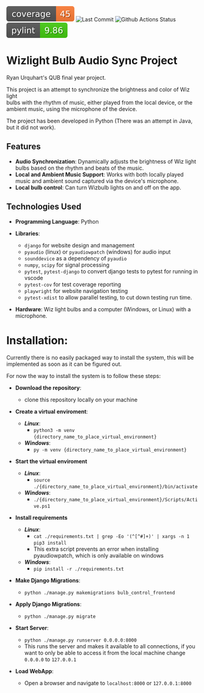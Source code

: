 ![Code Coverage](https://raw.githubusercontent.com/RyanMcClean/wizlight-music-sync/badges/coverage.svg?raw=true)
![Last Commit](https://img.shields.io/github/last-commit/RyanMcClean/wizlight-music-sync)
![Github Actions Status](https://img.shields.io/github/actions/workflow/status/RyanMcClean/wizlight-music-sync/django.yml)
![PyLint Score](https://raw.githubusercontent.com/RyanMcClean/wizlight-music-sync/badges/pylint.svg?raw=true)

# Wizlight Bulb Audio Sync Project

Ryan Urquhart's QUB final year project.

This project is an attempt to synchronize the brightness and color of Wiz
light  
bulbs with the rhythm of music, either played from the local device, or the  
ambient music, using the microphone of the device.

The project has been developed in Python (There was an attempt in Java, but it
did not work).

## Features

-   **Audio Synchronization**: Dynamically adjusts the brightness of Wiz light
    bulbs based on the rhythm and beats of the music.
-   **Local and Ambient Music Support**: Works with both locally played music
    and ambient sound captured via the device's microphone.
-   **Local bulb control**: Can turn Wizbulb lights on and off on the app.

## Technologies Used

-   **Programming Language**: Python

-   **Libraries**:

    -   `django` for website design and management
    -   `pyaudio` (linux) or `pyaudiowpatch` (windows) for audio input
    -   `sounddevice` as a dependency of `pyaudio`
    -   `numpy`, `scipy` for signal processing
    -   `pytest`, `pytest-django` to convert django tests to pytest for running
        in vscode
    -   `pytest-cov` for test coverage reporting
    -   `playwright` for website navigation testing
    -   `pytest-xdist` to allow parallel testing, to cut down testing run time.

-   **Hardware**: Wiz light bulbs and a computer (Windows, or Linux) with a
    microphone.

# Installation:

Currently there is no easily packaged way to install the system, this will be
implemented as soon as it can be figured out.

For now the way to install the system is to follow these steps:

-   **Download the repository**:

    -   clone this repository locally on your machine

-   **Create a virtual enviroment**:

    -   **_Linux_**:
        -   `python3 -m venv {directory_name_to_place_virtual_environment}`
    -   **_Windows_**:
        -   `py -m venv {directory_name_to_place_virtual_environment}`

-   **Start the virtual enviroment**

    -   **_Linux_**:
        -   `source ./{directory_name_to_place_virtual_environment}/bin/activate`
    -   **_Windows_**:
        -   `./{directory_name_to_place_virtual_environment}/Scripts/Active.ps1`

-   **Install requirements**

    -   **_Linux_**:
        -   `cat ./requirements.txt | grep -Eo '(^[^#]+)' | xargs -n 1 pip3 install`
        -   This extra script prevents an error when installing pyaudiowpatch,
            which is only available on windows
    -   **_Windows_**:
        -   `pip install -r ./requirements.txt`

-   **Make Django Migrations**:

    -   `python ./manage.py makemigrations bulb_control_frontend`

-   **Apply Django Migrations**:

    -   `python ./manage.py migrate`

-   **Start Server**:

    -   `python ./manage.py runserver 0.0.0.0:8000`
    -   This runs the server and makes it available to all connections, if you
        want to only be able to access it from the local machine change
        `0.0.0.0` to `127.0.0.1`

-   **Load WebApp**:
    -   Open a browser and navigate to `localhost:8000` or `127.0.0.1:8000`
